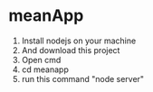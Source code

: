 # meanApp

1) Install nodejs on your machine<br>
2) And download this project<br>
3) Open cmd<br>
4) cd meanapp<br>
5) run this command "node server"
